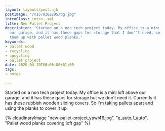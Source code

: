 ```yaml
---
layout: layouts/post.njk
postImage: "/v1579162295/og.jpg"
introClass: intro--sml
title: New Pallet Project
description: 'Started on a non tech project today. My office is a mini loft above
  our garage, and it has these gaps for storage that I don''t need, so I''m covering
  them up with pallet wood planks.'
keywords:
- pallet wood
- recycling
- upcycling
- pallet project
date: 2020-04-19T00:00:00+01:00
tags:
- notes

---
```

Started on a non tech project today. My office is a mini loft above our garage, and it has these gaps for storage but we don't need it. Currently it has these rubbish wooden sliding covers. So I'm taking pallets apart and using the planks to cover it up.

{% cloudinaryImage "new-pallet-project_ypwi46.jpg", "q_auto,f_auto", "Pallet wood planks covering loft gap" %}
